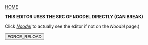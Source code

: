 <link rel="shortcut icon" type="image/x-icon" href="/noodel.ico?">

[HOME](README.md)

__THIS EDITOR USES THE SRC OF NOODEL DIRECTLY (CAN BREAK)__

Click [_Noodel_](https://tkellehe.github.io/noodel/editor-proto.html) to actually see the editor if not on the _Noodel_ page:)

<script src="https://code.jquery.com/jquery-3.1.1.min.js" integrity="sha256-hVVnYaiADRTO2PzUGmuLJr8BLUSjGIZsDYGmIJLv2b8=" crossorigin="anonymous"></script>

<script src="src/internal/pipe.js"></script>
<script src="src/internal/props.js"></script>
<script src="src/internal/token.js"></script>
<script src="src/internal/path.js"></script>
<script src="src/internal/characters.js"></script>
<script src="src/internal/NUMBER.js"></script>
<script src="src/internal/STRING.js"></script>
<script src="src/internal/ARRAY.js"></script>
<script src="src/noodel.js"></script>
<script src="src/noodel-misc.js"></script>
<script src="src/noodel-literals.js"></script>
<script src="src/noodel-basic_print.js"></script>
<script src="src/noodel-basic_pipe.js"></script>
<script src="src/noodel-loops.js"></script>
<script src="src/noodel-time.js"></script>
<script src="src/noodel-basic_cast.js"></script>
<script src="src/noodel-basic_operands.js"></script>
<script src="src/noodel-basic_array.js"></script>
<script src="src/noodel-string_manip.js"></script>

<link rel="stylesheet" type="text/css" href="docs.css">
<script type="text/javascript" src="docs.js"></script>

<button onclick="forceReload()">FORCE_RELOAD</button>

<div class="noodel-share"></div>

<div class="noodel-exec" code="" input="" show></div>
